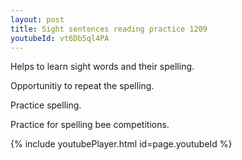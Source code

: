 ```yaml
---
layout: post
title: Sight sentences reading practice 1209
youtubeId: vt6Db5ql4PA
---
```

 
 
Helps to learn sight words and their spelling.

Opportunitiy to repeat the spelling. 

Practice spelling. 
 
Practice for spelling bee competitions. 
 
{% include youtubePlayer.html id=page.youtubeId %}
 
 
